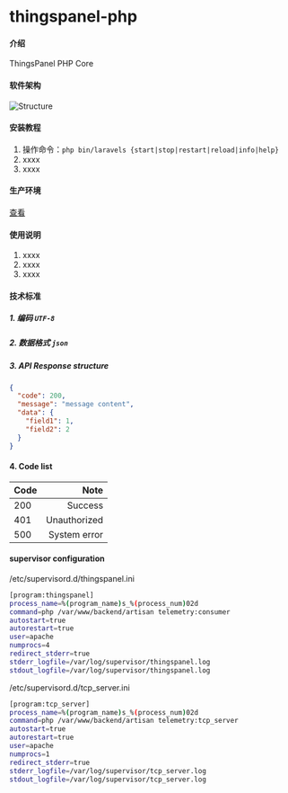 # thingspanel-php

#### 介绍
ThingsPanel PHP Core

#### 软件架构
![Structure](https://aliossdownloads.tower.im/859770/b487884aba1a48a13396851d98f0c044?Expires=1582475147&OSSAccessKeyId=LTAIxLlUqJXhFTHz&Signature=SZy8u4MDQc9RWwFiEkDoIGQ4dhE%3D&response-content-disposition=inline%3Bfilename%3D%22image.png%22&response-content-type=image%2Fpng)


#### 安装教程

1.  操作命令：`php bin/laravels {start|stop|restart|reload|info|help}`
2.  xxxx
3.  xxxx

#### 生产环境
[查看](https://github.com/hhxsv5/laravel-s/blob/master/README-CN.md)

#### 使用说明

1.  xxxx
2.  xxxx
3.  xxxx

#### 技术标准
##### 1. 编码 `UTF-8`
##### 2. 数据格式 `json`
##### 3. API Response structure
```json
{
  "code": 200,
  "message": "message content",
  "data": {
    "field1": 1,
    "field2": 2
  }
}
```

#### 4. Code list
| Code       | Note    |
| --------   | -----:  |
| 200        | Success      |
| 401        | Unauthorized      |
| 500        | System error     |

#### supervisor configuration
/etc/supervisord.d/thingspanel.ini
```bash
[program:thingspanel]
process_name=%(program_name)s_%(process_num)02d
command=php /var/www/backend/artisan telemetry:consumer
autostart=true
autorestart=true
user=apache
numprocs=4
redirect_stderr=true
stderr_logfile=/var/log/supervisor/thingspanel.log
stdout_logfile=/var/log/supervisor/thingspanel.log
```
/etc/supervisord.d/tcp_server.ini
```bash
[program:tcp_server]
process_name=%(program_name)s_%(process_num)02d
command=php /var/www/backend/artisan telemetry:tcp_server
autostart=true
autorestart=true
user=apache
numprocs=1
redirect_stderr=true
stderr_logfile=/var/log/supervisor/tcp_server.log
stdout_logfile=/var/log/supervisor/tcp_server.log
```
